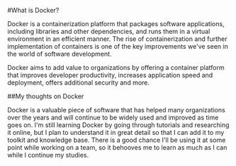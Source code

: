 #What is Docker?

Docker is a containerization platform that packages software applications, including libraries and other dependencies, and runs them in a virtual environment in an efficient manner. The rise of containerization and further implementation of containers is one of the key improvements we've seen in the world of software development.

Docker aims to add value to organizations by offering a container platform that improves developer productivity, increases application speed and deployment, offers additional security and more.


##My thoughts on Docker

Docker is a valuable piece of software that has helped many organizations over the years and will continue to be widely used and improved as time goes on. I'm still learning Docker by going through tutorials and researching it online, but I plan to understand it in great detail so that I can add it to my toolkit and knowledge base. There is a good chance I'll be using it at some point while working on a team, so it behooves me to learn as much as I can while I continue my studies. 
